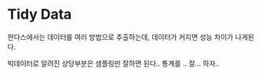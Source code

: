 # Tidy Data

판다스에서는 데이터를 여러 방법으로 추출하는데, 데이터가 커지면 성능 차이가 나게된다.

빅데이터로 알려진 상당부분은 샘플링만 잘하면 된다.. 통계를 .. 잘... 하자..